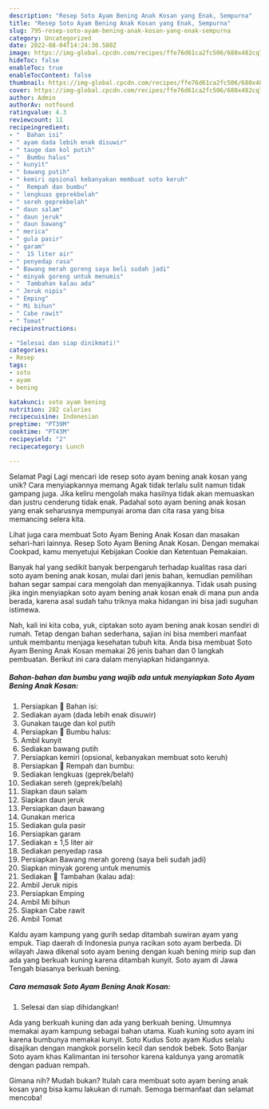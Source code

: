 ```yaml
---
description: "Resep Soto Ayam Bening Anak Kosan yang Enak, Sempurna"
title: "Resep Soto Ayam Bening Anak Kosan yang Enak, Sempurna"
slug: 795-resep-soto-ayam-bening-anak-kosan-yang-enak-sempurna
category: Uncategorized
date: 2022-08-04T14:24:30.580Z
image: https://img-global.cpcdn.com/recipes/ffe76d61ca2fc506/680x482cq70/soto-ayam-bening-anak-kosan-foto-resep-utama.jpg
hideToc: false
enableToc: true
enableTocContent: false
thumbnail: https://img-global.cpcdn.com/recipes/ffe76d61ca2fc506/680x482cq70/soto-ayam-bening-anak-kosan-foto-resep-utama.jpg
cover: https://img-global.cpcdn.com/recipes/ffe76d61ca2fc506/680x482cq70/soto-ayam-bening-anak-kosan-foto-resep-utama.jpg
author: Admin
authorAv: notfound
ratingvalue: 4.3
reviewcount: 11
recipeingredient:
- "  Bahan isi"
- " ayam dada lebih enak disuwir"
- " tauge dan kol putih"
- "  Bumbu halus"
- " kunyit"
- " bawang putih"
- " kemiri opsional kebanyakan membuat soto keruh"
- "  Rempah dan bumbu"
- " lengkuas geprekbelah"
- " sereh geprekbelah"
- " daun salam"
- " daun jeruk"
- " daun bawang"
- " merica"
- " gula pasir"
- " garam"
- "  15 liter air"
- " penyedap rasa"
- " Bawang merah goreng saya beli sudah jadi"
- " minyak goreng untuk menumis"
- "  Tambahan kalau ada"
- " Jeruk nipis"
- " Emping"
- " Mi bihun"
- " Cabe rawit"
- " Tomat"
recipeinstructions:

- "Selesai dan siap dinikmati!"
categories:
- Resep
tags:
- soto
- ayam
- bening

katakunci: soto ayam bening 
nutrition: 282 calories
recipecuisine: Indonesian
preptime: "PT39M"
cooktime: "PT43M"
recipeyield: "2"
recipecategory: Lunch

---
```



Selamat Pagi Lagi mencari ide resep soto ayam bening anak kosan yang unik? Cara menyiapkannya memang Agak tidak terlalu sulit namun tidak gampang juga. Jika keliru mengolah maka hasilnya tidak akan memuaskan dan justru cenderung tidak enak. Padahal soto ayam bening anak kosan yang enak seharusnya mempunyai aroma dan cita rasa yang bisa memancing selera kita.


Lihat juga cara membuat Soto Ayam Bening Anak Kosan dan masakan sehari-hari lainnya. Resep Soto Ayam Bening Anak Kosan. Dengan memakai Cookpad, kamu menyetujui Kebijakan Cookie dan Ketentuan Pemakaian.

Banyak hal yang sedikit banyak berpengaruh terhadap kualitas rasa dari soto ayam bening anak kosan, mulai dari jenis bahan, kemudian pemilihan bahan segar sampai cara mengolah dan menyajikannya. Tidak usah pusing jika ingin menyiapkan soto ayam bening anak kosan enak di mana pun anda berada, karena asal sudah tahu triknya maka hidangan ini bisa jadi suguhan istimewa.


Nah, kali ini kita coba, yuk, ciptakan soto ayam bening anak kosan sendiri di rumah. Tetap dengan bahan sederhana, sajian ini bisa memberi manfaat untuk membantu menjaga kesehatan tubuh kita. Anda bisa membuat Soto Ayam Bening Anak Kosan memakai 26 jenis bahan dan 0 langkah pembuatan. Berikut ini cara dalam menyiapkan hidangannya.

<!--inarticleads1-->

##### Bahan-bahan dan bumbu yang wajib ada untuk menyiapkan Soto Ayam Bening Anak Kosan:

1. Persiapkan  🥗 Bahan isi:
1. Sediakan  ayam (dada lebih enak disuwir)
1. Gunakan  tauge dan kol putih
1. Persiapkan  🥗 Bumbu halus:
1. Ambil  kunyit
1. Sediakan  bawang putih
1. Persiapkan  kemiri (opsional, kebanyakan membuat soto keruh)
1. Persiapkan  🥗 Rempah dan bumbu:
1. Sediakan  lengkuas (geprek/belah)
1. Sediakan  sereh (geprek/belah)
1. Siapkan  daun salam
1. Siapkan  daun jeruk
1. Persiapkan  daun bawang
1. Gunakan  merica
1. Sediakan  gula pasir
1. Persiapkan  garam
1. Sediakan  ± 1,5 liter air
1. Sediakan  penyedap rasa
1. Persiapkan  Bawang merah goreng (saya beli sudah jadi)
1. Siapkan  minyak goreng untuk menumis
1. Sediakan  🥗 Tambahan (kalau ada):
1. Ambil  Jeruk nipis
1. Persiapkan  Emping
1. Ambil  Mi bihun
1. Siapkan  Cabe rawit
1. Ambil  Tomat


Kaldu ayam kampung yang gurih sedap ditambah suwiran ayam yang empuk. Tiap daerah di Indonesia punya racikan soto ayam berbeda. Di wilayah Jawa dikenal soto ayam bening dengan kuah bening mirip sup dan ada yang berkuah kuning karena ditambah kunyit. Soto ayam di Jawa Tengah biasanya berkuah bening. 

<!--inarticleads2-->

##### Cara memasak Soto Ayam Bening Anak Kosan:


1. Selesai dan siap dihidangkan!

Ada yang berkuah kuning dan ada yang berkuah bening. Umumnya memakai ayam kampung sebagai bahan utama. Kuah kuning soto ayam ini karena bumbunya memakai kunyit. Soto Kudus Soto ayam Kudus selalu disajikan dengan mangkok porselin kecil dan sendok bebek. Soto Banjar Soto ayam khas Kalimantan ini tersohor karena kaldunya yang aromatik dengan paduan rempah. 

Gimana nih? Mudah bukan? Itulah cara membuat soto ayam bening anak kosan yang bisa kamu lakukan di rumah. Semoga bermanfaat dan selamat mencoba!

